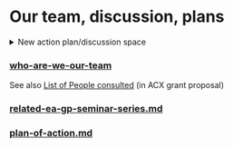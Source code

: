 # Our team, discussion, plans

<details>

<summary>New action plan/discussion space</summary>

Got the grant! – based on the application content [#acx-unjournal-app](../../grants-and-proposals/acx-ltff-grant-proposal-as-submitted-successfull/#acx-unjournal-app "mention") (link to collab space). Now to make something happen! I’ll be fleshing out plan described in that application soon. (Next steps: getting feedback, building a founding committee, setting a concrete agenda of issues to resolve, soliciting interest…)

We’ve had fruitful discussions in the previous essay and discussion Gdoc “[Slaying the journals](../writings/#slaying-the-journals-google-doc-aimed-at-ea-gp-academic-and-open-science-audiences-link)”...

I’m starting [this new Gdoc space](https://docs.google.com/document/d/1Ojb3a2X12av3c97wezYD6zLRkdo1xlx5r21cblf11JY/edit?usp=sharing) (embedded at bottom) to enable easy discussion and suggestions. (I had previously suggested the Gitbook for that, but Gdoc seems the best lingua franca). I’ll try to incorporate the discussion here into the gitbook (with attribution)



</details>

### [who-are-we-our-team](../../readme/discussion-team/who-are-we-our-team/ "mention")

See also [List of People consulted](../../grants-and-proposals/acx-ltff-grant-proposal-as-submitted-successfull/#list-of-people-consulted) (in ACX grant proposal)

### [related-ea-gp-seminar-series.md](../../parallel-partner-initiatives-and-resources/related-ea-gp-seminar-series.md "mention")

### [plan-of-action.md](../../readme/discussion-team/plan-of-action.md "mention")
